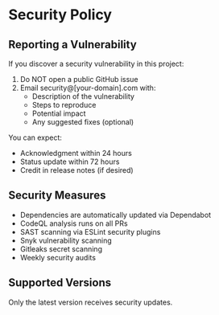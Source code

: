 # Security Policy

## Reporting a Vulnerability

If you discover a security vulnerability in this project:

1. Do NOT open a public GitHub issue
2. Email security@[your-domain].com with:
   - Description of the vulnerability
   - Steps to reproduce
   - Potential impact
   - Any suggested fixes (optional)

You can expect:
- Acknowledgment within 24 hours
- Status update within 72 hours
- Credit in release notes (if desired)

## Security Measures

- Dependencies are automatically updated via Dependabot
- CodeQL analysis runs on all PRs
- SAST scanning via ESLint security plugins
- Snyk vulnerability scanning
- Gitleaks secret scanning
- Weekly security audits

## Supported Versions

Only the latest version receives security updates.